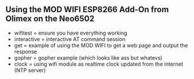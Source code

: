 ## Using the MOD WIFI ESP8266 Add-On from Olimex on the Neo6502

* wifitest = ensure you have everything working
* interactive = interactive AT command session
* get = example of using the MOD WIFI to get a web page and output the response
* gopher = gopher example (which looks like ass but whatevs)
* clock = using wifi module as realtime clock updated from the internet (NTP server)
